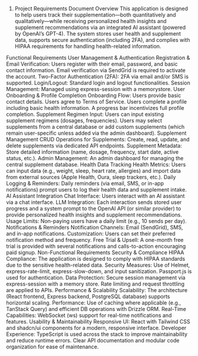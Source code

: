 1. Project Requirements Document
Overview
This application is designed to help users track their supplementation—both quantitatively and qualitatively—while receiving personalized health insights and supplement recommendations via an integrated AI assistant (powered by OpenAI’s GPT-4). The system stores user health and supplement data, supports secure authentication (including 2FA), and complies with HIPAA requirements for handling health-related information.

Functional Requirements
User Management & Authentication
Registration & Email Verification:
Users register with their email, password, and basic contact information.
Email verification via SendGrid is required to activate the account.
Two-Factor Authentication (2FA):
2FA via email and/or SMS is supported.
Login/Logout:
Standard login and logout functionalities.
Session Management:
Managed using express-session with a memorystore.
User Onboarding & Profile Completion
Onboarding Flow:
Users provide basic contact details.
Users agree to Terms of Service.
Users complete a profile including basic health information.
A progress bar incentivizes full profile completion.
Supplement Regimen Input:
Users can input existing supplement regimens (dosages, frequencies).
Users may select supplements from a central database or add custom supplements (which remain user-specific unless added via the admin dashboard).
Supplement Management
CRUD Operations for Supplements:
Create, read, update, and delete supplements via dedicated API endpoints.
Supplement Metadata:
Store detailed information (name, dosage, frequency, start date, active status, etc.).
Admin Management:
An admin dashboard for managing the central supplement database.
Health Data Tracking
Health Metrics:
Users can input data (e.g., weight, sleep, heart rate, allergies) and import data from external sources (Apple Health, Oura, sleep trackers, etc.).
Daily Logging & Reminders:
Daily reminders (via email, SMS, or in-app notifications) prompt users to log their health data and supplement intake.
AI Assistant Integration
Chat Interface:
Users interact with an AI assistant via a chat interface.
LLM Integration:
Each interaction sends stored user progress and a system prompt to the OpenAI API (or similar provider) to provide personalized health insights and supplement recommendations.
Usage Limits:
Non-paying users have a daily limit (e.g., 10 sends per day).
Notifications & Reminders
Notification Channels:
Email (SendGrid), SMS, and in-app notifications.
Customization:
Users can set their preferred notification method and frequency.
Free Trial & Upsell:
A one-month free trial is provided with several notifications and calls-to-action encouraging paid signup.
Non-Functional Requirements
Security & Compliance
HIPAA Compliance:
The application is designed to comply with HIPAA standards due to the sensitive health-related data.
Security Measures:
Use of Helmet, express-rate-limit, express-slow-down, and input sanitization.
Passport.js is used for authentication.
Data Protection:
Secure session management via express-session with a memory store.
Rate limiting and request throttling are applied to APIs.
Performance & Scalability
Scalability:
The architecture (React frontend, Express backend, PostgreSQL database) supports horizontal scaling.
Performance:
Use of caching where applicable (e.g., TanStack Query) and efficient DB operations with Drizzle ORM.
Real-Time Capabilities:
WebSocket (ws) support for real-time notifications and features.
Usability & Maintainability
Responsive UI:
React with Tailwind CSS and shadcn/ui components for a modern, responsive interface.
Developer Experience:
TypeScript is used across the stack to improve maintainability and reduce runtime errors.
Clear API documentation and modular code organization for ease of maintenance.
